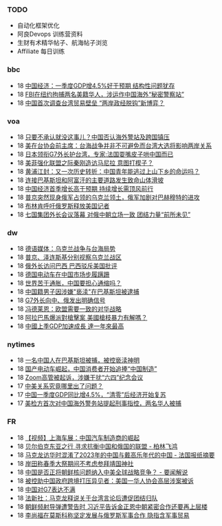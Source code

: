 ### TODO
-  自动化框架优化
-  阿良Devops 训练营资料
-  生财有术精华帖子、航海帖子浏览
-  Affiliate 每日训练

### bbc
<!-- bbc:START -->
-  18 [中国经济：一季度GDP增4.5%好于预期 结构性问题犹存](https://www.bbc.com/zhongwen/simp/business-65312342?at_medium=RSS&at_campaign=KARANGA)
-  18 [FBI在纽约拘捕两名美籍华人，涉运作中国海外“秘密警察站”](https://www.bbc.com/zhongwen/simp/world-65308000?at_medium=RSS&at_campaign=KARANGA)
-  18 [中国首次调查台湾贸易壁垒 “两岸政经脱钩”新博弈？](https://www.bbc.com/zhongwen/simp/business-65301208?at_medium=RSS&at_campaign=KARANGA)<!-- bbc:END -->

### voa
<!-- voa:START -->
-  18 [只要不承认就没这事儿？中国否认海外警站及跨国镇压](https://www.voachinese.com/a/china-calls-us-accusations-of-police-stations-groundless-20230418/7055448.html)
-  18 [美在台协会前主席：台海战争并非不可避免而台湾大选将影响两岸关系](https://www.voachinese.com/a/taiwan-china-military-conflict-is-not-inescapable-041823/7055501.html)
-  18 [日本领衔G7外长护台湾，专家:法国耍嘴皮子哄中国而已](https://www.voachinese.com/a/g7-foreign-minister-meeting-called-for-taiwan-strait-stability/7055520.html)
-  18 [美菲强化联盟之际秦刚造访马尼拉 意图打楔子？](https://www.voachinese.com/a/china-s-top-envoy-qin-gang-to-visit-philippines-20230418/7055436.html)
-  18 [黄浦江封：又一次历史转折：中国青年能逃过上山下乡的命运吗？](https://www.voachinese.com/a/jiang-feng-on-chinese-youth-going-to-countryside-20230418/7055415.html)
-  18 [连接巴基斯坦和阿富汗的主要道路发生致命山体滑坡](https://www.voachinese.com/a/deadly-landslide-on-main-road-connecting-pakistan-and-afghanistan-20230418/7055161.html)
-  18 [中国经济首季增长高于预期 持续增长需顶风前行](https://www.voachinese.com/a/china-s-economy-gathers-speed-global-risks-raise-challenges-to-outlook-20230418/7055159.html)
-  18 [普京突然现身俄军占领的乌克兰领土，俄军加剧对巴赫穆特的进攻](https://www.voachinese.com/a/putin-visits-two-regions-of-occupied-ukraine-russia-steps-up-assault-on-bakhmut-041823/7055334.html)
-  18 [布林肯呼吁俄罗斯释放美国记者](https://www.voachinese.com/a/blinken-calls-on-russia-to-release-us-journalist-20230418/7055152.html)
-  18 [七国集团外长会议落幕 对俄中朝立场一致 团结力量“前所未见”](https://www.voachinese.com/a/g7-foreign-ministers-conclude-meeting-with-united-stand-on-russia-and-china-/7055131.html)<!-- voa:END -->

### dw
<!-- dw:START -->
-  18 [德语媒体：乌克兰战争与台海局势](https://www.dw.com/zh/德语媒体：乌克兰战争与台海局势/a-65362852?maca=chi-rss-chi-all-1127-xml-atom)
-  18 [普京、泽连斯基分别视察乌克兰战区](https://www.dw.com/zh/普京、泽连斯基分别视察乌克兰战区/a-65362930?maca=chi-rss-chi-all-1127-xml-atom)
-  18 [俄外长访问巴西 巴西驳斥美国批评](https://www.dw.com/zh/俄外长访问巴西-巴西驳斥美国批评/a-65359634?maca=chi-rss-chi-all-1127-xml-atom)
-  18 [德国电动车在中国市场步履蹒跚](https://www.dw.com/zh/德国电动车在中国市场步履蹒跚/a-65359971?maca=chi-rss-chi-all-1127-xml-atom)
-  18 [世界苦于通胀，中国要担心通缩吗？](https://www.dw.com/zh/世界苦于通胀，中国要担心通缩吗？/a-65359964?maca=chi-rss-chi-all-1127-xml-atom)
-  18 [中国籍男子因涉嫌&quot;亵渎&quot;在巴基斯坦被逮捕](https://www.dw.com/zh/中国籍男子因涉嫌-亵渎-在巴基斯坦被逮捕/a-65359549?maca=chi-rss-chi-all-1127-xml-atom)
-  18 [G7外长向中、俄发出明确信号](https://www.dw.com/zh/g7外长向中、俄发出明确信号/a-65357733?maca=chi-rss-chi-all-1127-xml-atom)
-  18 [冯德莱恩：欧盟需要一致的对华战略](https://www.dw.com/zh/冯德莱恩：欧盟需要一致的对华战略/a-65357710?maca=chi-rss-chi-all-1127-xml-atom)
-  18 [阿拉巴馬爆派對槍擊案 美國槍枝暴力有解嗎？](https://www.dw.com/zh/阿拉巴馬爆派對槍擊案-美國槍枝暴力有解嗎？/a-65355493?maca=chi-rss-chi-all-1127-xml-atom)
-  18 [中國上季GDP加速成長 達一年來最高](https://www.dw.com/zh/中國上季gdp加速成長-達一年來最高/a-65354900?maca=chi-rss-chi-all-1127-xml-atom)<!-- dw:END -->

### nytimes
<!-- nytimes:START -->
-  18 [一名中国人在巴基斯坦被捕，被控亵渎神明](https://cn.nytimes.com/world/20230418/pakistan-china-blasphemy/?utm_source=RSS)
-  18 [国产电动车崛起，中国消费者开始追捧“中国制造”](https://cn.nytimes.com/business/20230418/china-shanghai-auto-show/?utm_source=RSS)
-  18 [Zoom高管被起诉，涉嫌干扰“六四”纪念会议](https://cn.nytimes.com/technology/20201221/zoom-tiananmen-square/?utm_source=RSS)
-  17 [中美关系究竟哪里出了问题？](https://cn.nytimes.com/opinion/20230418/china-america-relationship/?utm_source=RSS)
-  17 [中国一季度GDP同比增4.5%，“清零”后经济开始复苏](https://cn.nytimes.com/business/20230418/china-gdp-q1-2023/?utm_source=RSS)
-  17 [美检方首次对中国海外警务站提起刑事指控，两名华人被捕](https://cn.nytimes.com/usa/20230418/fbi-chinese-police-outpost-nyc/?utm_source=RSS)<!-- nytimes:END -->

### FR
<!-- FR:START -->
-  18 [【视频】上海车展：中国汽车制造商的崛起](https://www.rfi.fr/cn/%E4%B8%AD%E5%9B%BD/20230418-%E8%A7%86%E9%A2%91-%E4%B8%8A%E6%B5%B7%E8%BD%A6%E5%B1%95-%E4%B8%AD%E5%9B%BD%E6%B1%BD%E8%BD%A6%E5%88%B6%E9%80%A0%E5%95%86%E7%9A%84%E5%B4%9B%E8%B5%B7)
-  18 [贝尔伯克东亚之行 寻求抗衡中国和俄国的联盟 - 柏林飞鸿](https://www.rfi.fr/cn/%E4%B8%93%E6%A0%8F%E6%A3%80%E7%B4%A2/%E6%9F%8F%E6%9E%97%E9%A3%9E%E9%B8%BF/20230418-%E8%B4%9D%E5%B0%94%E4%BC%AF%E5%85%8B%E4%B8%9C%E4%BA%9A%E4%B9%8B%E8%A1%8C-%E5%AF%BB%E6%B1%82%E6%8A%97%E8%A1%A1%E4%B8%AD%E5%9B%BD%E5%92%8C%E4%BF%84%E5%9B%BD%E7%9A%84%E8%81%94%E7%9B%9F)
-  18 [马克龙访华时混淆了2023年的中国与戴高乐年代的中国 - 法国报纸摘要](https://www.rfi.fr/cn/%E4%B8%93%E6%A0%8F%E6%A3%80%E7%B4%A2/%E6%B3%95%E5%9B%BD%E6%8A%A5%E7%BA%B8%E6%91%98%E8%A6%81/20230418-%E9%A9%AC%E5%85%8B%E9%BE%99%E8%AE%BF%E5%8D%8E%E6%97%B6%E6%B7%B7%E6%B7%86%E4%BA%862023%E5%B9%B4%E7%9A%84%E4%B8%AD%E5%9B%BD%E4%B8%8E%E6%88%B4%E9%AB%98%E4%B9%90%E5%B9%B4%E4%BB%A3%E7%9A%84%E4%B8%AD%E5%9B%BD)
-  18 [岸田称春季大祭期间不考虑参拜靖国神社](https://www.rfi.fr/cn/%E4%BA%9A%E6%B4%B2/20230418-%E5%B2%B8%E7%94%B0%E7%A7%B0%E6%98%A5%E5%AD%A3%E5%A4%A7%E7%A5%AD%E6%9C%9F%E9%97%B4%E4%B8%8D%E8%80%83%E8%99%91%E5%8F%82%E6%8B%9C%E9%9D%96%E5%9B%BD%E7%A5%9E%E7%A4%BE)
-  18 [中国是否正将朝鲜核问题纳入中美全球战略竞争？ - 要闻解说](https://www.rfi.fr/cn/%E4%B8%93%E6%A0%8F%E6%A3%80%E7%B4%A2/%E8%A6%81%E9%97%BB%E8%A7%A3%E8%AF%B4/20230418-%E4%B8%AD%E5%9B%BD%E6%98%AF%E5%90%A6%E6%AD%A3%E5%B0%86%E6%9C%9D%E9%B2%9C%E6%A0%B8%E9%97%AE%E9%A2%98%E7%BA%B3%E5%85%A5%E4%B8%AD%E7%BE%8E%E5%85%A8%E7%90%83%E6%88%98%E7%95%A5%E7%AB%9E%E4%BA%89)
-  18 [被控助中国政府跨境打压异见者：美国一华人协会高层涉案被诉](https://www.rfi.fr/cn/%E4%B8%AD%E5%9B%BD/20230418-%E5%8A%A9%E4%B8%AD%E5%9B%BD%E6%94%BF%E5%BA%9C%E8%B7%A8%E5%A2%83%E6%89%93%E5%8E%8B%E5%BC%82%E8%A7%81%E8%80%85-%E7%BE%8E%E5%9B%BD%E4%B8%80%E5%8D%8E%E4%BA%BA%E5%8D%8F%E4%BC%9A%E9%AB%98%E5%B1%82%E6%B6%89%E6%A1%88%E8%A2%AB%E8%AF%89)
-  18 [中国对G7表达不满](https://www.rfi.fr/cn/%E4%B8%AD%E5%9B%BD/20230418-%E4%B8%AD%E5%9B%BD%E5%AF%B9g7%E8%A1%A8%E8%BE%BE%E4%B8%8D%E6%BB%A1)
-  18 [法新社：马克龙释说关于台湾言论后遭促团结归队](https://www.rfi.fr/cn/%E6%B3%95%E5%9B%BD/20230418-%E6%B3%95%E6%96%B0%E7%A4%BE-%E9%A9%AC%E5%85%8B%E9%BE%99%E9%87%8A%E8%AF%B4%E5%85%B3%E4%BA%8E%E5%8F%B0%E6%B9%BE%E8%A8%80%E8%AE%BA%E5%90%8E%E9%81%AD%E4%BF%83%E5%9B%A2%E7%BB%93%E5%BD%92%E9%98%9F)
-  18 [朝鲜频射导弹遭警告时 习近平告诉金正恩中朝紧密合作还要再上层楼](https://www.rfi.fr/cn/%E4%B8%AD%E5%9B%BD/20230418-%E6%9C%9D%E9%B2%9C%E9%A2%91%E5%B0%84%E5%AF%BC%E5%BC%B9%E9%81%AD%E8%AD%A6%E5%91%8A%E6%97%B6-%E4%B9%A0%E8%BF%91%E5%B9%B3%E5%91%8A%E8%AF%89%E9%87%91%E6%AD%A3%E6%81%A9%E4%B8%AD%E6%9C%9D%E7%B4%A7%E5%AF%86%E5%90%88%E4%BD%9C%E8%BF%98%E8%A6%81%E5%86%8D%E4%B8%8A%E5%B1%82%E6%A5%BC)
-  18 [李尚福在莫斯科称坚定发展与俄罗斯军事合作 隐指含军事贸易](https://www.rfi.fr/cn/%E4%B8%AD%E5%9B%BD/20230418-%E6%9D%8E%E5%B0%9A%E7%A6%8F%E5%9C%A8%E8%8E%AB%E6%96%AF%E7%A7%91%E7%A7%B0%E5%9D%9A%E5%AE%9A%E5%8F%91%E5%B1%95%E4%B8%8E%E4%BF%84%E7%BD%97%E6%96%AF%E5%86%9B%E4%BA%8B%E5%90%88%E4%BD%9C-%E9%9A%90%E6%8C%87%E5%90%AB%E5%86%9B%E4%BA%8B%E8%B4%B8%E6%98%93)<!-- FR:END -->
